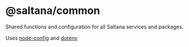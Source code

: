 # @saltana/common

Shared functions and configuration for all Saltana services and packages.

Uses [node-config](https://www.npmjs.com/package/config) and [dotenv](https://www.npmjs.com/package/dotenv)
